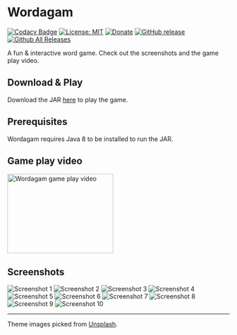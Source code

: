 # Wordagam

[![Codacy Badge](https://api.codacy.com/project/badge/Grade/f7b9f7655b3f4ff795775ab49a39fc52)](https://app.codacy.com/app/gravetii/wordagam?utm_source=github.com&utm_medium=referral&utm_content=gravetii/wordagam&utm_campaign=Badge_Grade_Dashboard)
[![License: MIT](https://img.shields.io/badge/License-MIT-yellow.svg)](https://opensource.org/licenses/MIT)
[![Donate](https://img.shields.io/badge/Donate-PayPal-green.svg)](https://www.paypal.me/sandeepdasika)
[![GitHub release](https://img.shields.io/github/release/gravetii/wordagam.svg?style=flat-square)](https://github.com/gravetii/wordagam/releases/latest)
[![Github All Releases](https://img.shields.io/github/downloads/gravetii/wordagam/total.svg?style=flat-square)](https://github.com/gravetii/wordagam/releases)

A fun & interactive word game. Check out the screenshots and the game play video.

## Download & Play

Download the JAR [here](https://github.com/gravetii/wordagam/releases/download/v1.0/wordagam-1.0.jar) to play the game.

## Prerequisites

Wordagam requires Java 8 to be installed to run the JAR.

## Game play video

<a href="http://www.youtube.com/watch?feature=player_embedded&v=dIdsylbVcuA
" target="_blank"><img src="http://img.youtube.com/vi/dIdsylbVcuA/0.jpg" alt="Wordagam game play video" width="240" height="180" /></a>

## Screenshots

![Screenshot 1](screenshots/1.png)
![Screenshot 2](screenshots/2.png)
![Screenshot 3](screenshots/3.png)
![Screenshot 4](screenshots/4.png)
![Screenshot 5](screenshots/5.png)
![Screenshot 6](screenshots/6.png)
![Screenshot 7](screenshots/7.png)
![Screenshot 8](screenshots/8.png)
![Screenshot 9](screenshots/9.png)
![Screenshot 10](screenshots/10.png)

---

<div>Theme images picked from <a href="https://unsplash.com" target="_blank">Unsplash</a>.</div>
